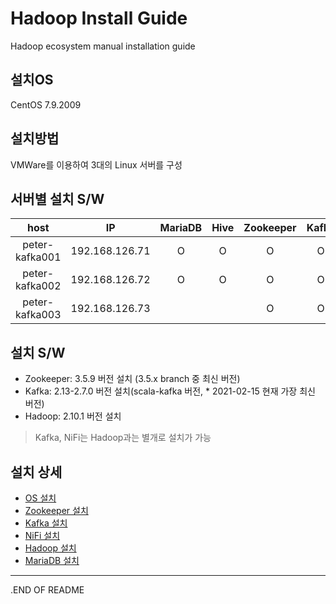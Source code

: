 # Hadoop Install Guide

Hadoop ecosystem manual installation guide

## 설치OS
CentOS 7.9.2009

## 설치방법
VMWare를 이용하여 3대의 Linux 서버를 구성

## 서버별 설치 S/W
|host|IP|MariaDB|Hive|Zookeeper|Kafka|NiFi|Hadoop|Spark|
|:--:|:--:|:--:|:--:|:--:|:--:|:--:|:--:|:--:|
|peter-kafka001|192.168.126.71|O|O|O|O|O|O|O|
|peter-kafka002|192.168.126.72|O|O|O|O|O|O||
|peter-kafka003|192.168.126.73|||O|O||O||

## 설치 S/W
* Zookeeper: 3.5.9 버전 설치 (3.5.x branch 중 최신 버전)
* Kafka: 2.13-2.7.0 버전 설치(scala-kafka 버전, * 2021-02-15 현재 가장 최신 버전)
* Hadoop: 2.10.1 버전 설치
> Kafka, NiFi는 Hadoop과는 별개로 설치가 가능

## 설치 상세
* [OS 설치](CentOS7/README.md)
* [Zookeeper 설치](Zookeeper/README.md)
* [Kafka 설치](Kafka/README.md)
* [NiFi 설치](NiFi/README.md)
* [Hadoop 설치](Hadoop/README.md)
* [MariaDB 설치](MariaDB/README.md)

___
.END OF README